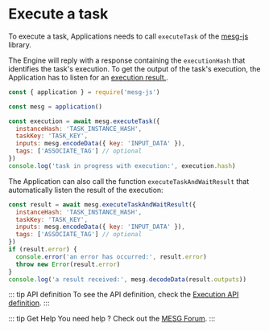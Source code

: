 # Execute a task

To execute a task, Applications needs to call `executeTask` of the [mesg-js](https://github.com/mesg-foundation/mesg-js) library.

The Engine will reply with a response containing the `executionHash` that identifies the task's execution. To get the output of the task's execution, the Application has to listen for an [execution result.](./listen-for-results.md).

```javascript
const { application } = require('mesg-js')

const mesg = application()

const execution = await mesg.executeTask({
  instanceHash: 'TASK_INSTANCE_HASH',
  taskKey: 'TASK_KEY',
  inputs: mesg.encodeData({ key: 'INPUT_DATA' }),
  tags: ['ASSOCIATE_TAG'] // optional
})
console.log('task in progress with execution:', execution.hash)
```

The Application can also call the function `executeTaskAndWaitResult` that automatically listen the result of the execution:


```javascript
const result = await mesg.executeTaskAndWaitResult({
  instanceHash: 'TASK_INSTANCE_HASH',
  taskKey: 'TASK_KEY',
  inputs: mesg.encodeData({ key: 'INPUT_DATA' }),
  tags: ['ASSOCIATE_TAG'] // optional
})
if (result.error) {
  console.error('an error has occurred:', result.error)
  throw new Error(result.error)
}
console.log('a result received:', mesg.decodeData(result.outputs))
```

::: tip API definition
To see the API definition, check the [Execution API definition](../../api/execution.md).
:::

::: tip Get Help
You need help ? Check out the <a href="https://forum.mesg.com" target="_blank">MESG Forum</a>.
:::
